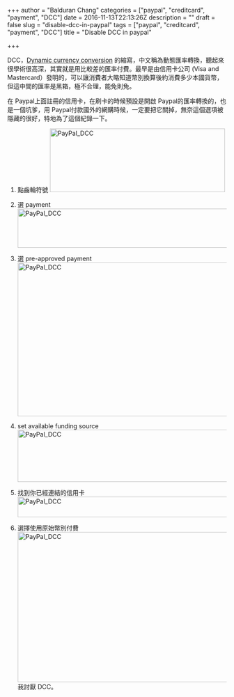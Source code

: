 +++
author = "Balduran Chang"
categories = ["paypal", "creditcard", "payment", "DCC"]
date = 2016-11-13T22:13:26Z
description = ""
draft = false
slug = "disable-dcc-in-paypal"
tags = ["paypal", "creditcard", "payment", "DCC"]
title = "Disable DCC in paypal"

+++


DCC，[Dynamic currency conversion](https://en.wikipedia.org/wiki/Dynamic_currency_conversion) 的縮寫，中文稱為動態匯率轉換，聽起來很學術很高深，其實就是用比較差的匯率付費。最早是由信用卡公司 (Visa and Mastercard）發明的，可以讓消費者大略知道幣別換算後約消費多少本國貨幣，但這中間的匯率是黑箱，極不合理，能免則免。

在 Paypal上面註冊的信用卡，在刷卡的時候預設是開啟 Paypal的匯率轉換的，也是一個坑爹，用 Paypal付款國外的網購時候，一定要把它關掉，無奈這個選項被隱藏的很好，特地為了這個紀錄一下。



1. 點齒輪符號
<a data-flickr-embed="true"  href="https://www.flickr.com/photos/balduran/37148160260/in/dateposted-public/" title="PayPal_DCC"><img src="https://farm5.staticflickr.com/4420/37148160260_e9836a3e7b.jpg" width="402" height="146" alt="PayPal_DCC"></a>

2. 選 payment
<a data-flickr-embed="true"  href="https://www.flickr.com/photos/balduran/37148160310/in/dateposted-public/" title="PayPal_DCC"><img src="https://farm5.staticflickr.com/4338/37148160310_f75109d9f6.jpg" width="500" height="90" alt="PayPal_DCC"></a>

3. 選 pre-approved payment
<a data-flickr-embed="true"  href="https://www.flickr.com/photos/balduran/37148160360/in/dateposted-public/" title="PayPal_DCC"><img src="https://farm5.staticflickr.com/4399/37148160360_17ddbcaae0.jpg" width="500" height="353" alt="PayPal_DCC"></a>

4. set available funding source
<a data-flickr-embed="true"  href="https://www.flickr.com/photos/balduran/37148160530/in/dateposted-public/" title="PayPal_DCC"><img src="https://farm5.staticflickr.com/4413/37148160530_03a75da205.jpg" width="500" height="120" alt="PayPal_DCC"></a>

5. 找到你已經連結的信用卡
<a data-flickr-embed="true"  href="https://www.flickr.com/photos/balduran/37148160650/in/dateposted-public/" title="PayPal_DCC"><img src="https://farm5.staticflickr.com/4429/37148160650_d8596d026b.jpg" width="500" height="47" alt="PayPal_DCC"></a>

6. 選擇使用原始幣別付費
<a data-flickr-embed="true"  href="https://www.flickr.com/photos/balduran/37148160700/in/dateposted-public/" title="PayPal_DCC"><img src="https://farm5.staticflickr.com/4416/37148160700_6df2a2df72.jpg" width="500" height="345" alt="PayPal_DCC"></a>
我討厭 DCC。

